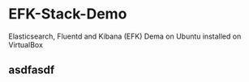 # EFK-Stack-Demo
Elasticsearch, Fluentd and Kibana (EFK) Dema on Ubuntu installed on VirtualBox
## asdfasdf
